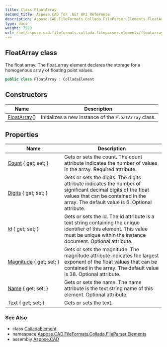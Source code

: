 ```yaml
---
title: Class FloatArray
second_title: Aspose.CAD for .NET API Reference
description: Aspose.CAD.FileFormats.Collada.FileParser.Elements.FloatArray class. The float array. The float_array element declares the storage for a homogenous array of floating point values
type: docs
weight: 7580
url: /net/aspose.cad.fileformats.collada.fileparser.elements/floatarray/
---
```

## FloatArray class

The float array. The float_array element declares the storage for a homogenous array of floating point values.

```csharp
public class FloatArray : ColladaElement
```

## Constructors

| Name | Description |
| --- | --- |
| [FloatArray](floatarray/)() | Initializes a new instance of the `FloatArray` class. |

## Properties

| Name | Description |
| --- | --- |
| [Count](../../aspose.cad.fileformats.collada.fileparser.elements/floatarray/count/) { get; set; } | Gets or sets the count. The count attribute indicates the number of values in the array. Required attribute. |
| [Digits](../../aspose.cad.fileformats.collada.fileparser.elements/floatarray/digits/) { get; set; } | Gets or sets the digits. The digits attribute indicates the number of significant decimal digits of the float values that can be contained in the array. The default value is 6. Optional attribute. |
| [Id](../../aspose.cad.fileformats.collada.fileparser.elements/floatarray/id/) { get; set; } | Gets or sets the id. The id attribute is a text string containing the unique identifier of this element. This value must be unique within the instance document. Optional attribute. |
| [Magnitude](../../aspose.cad.fileformats.collada.fileparser.elements/floatarray/magnitude/) { get; set; } | Gets or sets the magnitude. The magnitude attribute indicates the largest exponent of the float values that can be contained in the array. The default value is 38. Optional attribute. |
| [Name](../../aspose.cad.fileformats.collada.fileparser.elements/floatarray/name/) { get; set; } | Gets or sets the name. The name attribute is the text string name of this element. Optional attribute. |
| [Text](../../aspose.cad.fileformats.collada.fileparser.elements/floatarray/text/) { get; set; } | Gets or sets the text. |

### See Also

* class [ColladaElement](../colladaelement/)
* namespace [Aspose.CAD.FileFormats.Collada.FileParser.Elements](../../aspose.cad.fileformats.collada.fileparser.elements/)
* assembly [Aspose.CAD](../../)


